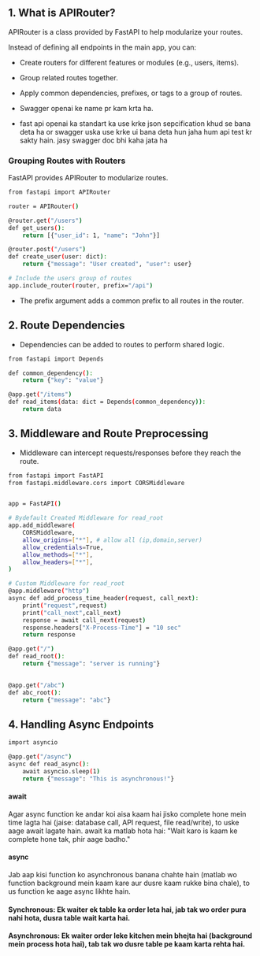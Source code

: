 

## 1. What is APIRouter?
APIRouter is a class provided by FastAPI to help modularize your routes.

Instead of defining all endpoints in the main app, you can:
* Create routers for different features or modules (e.g., users, items).
* Group related routes together.
* Apply common dependencies, prefixes, or tags to a group of routes.


* Swagger openai ke name pr kam krta ha.
* fast api openai ka standart ka use krke json sepcification khud se bana deta ha or swagger uska use krke
ui bana deta hun jaha hum api test kr sakty hain. jasy swagger doc bhi kaha jata ha

### Grouping Routes with Routers
FastAPI provides APIRouter to modularize routes.

```bash
from fastapi import APIRouter

router = APIRouter()

@router.get("/users")
def get_users():
    return [{"user_id": 1, "name": "John"}]

@router.post("/users")
def create_user(user: dict):
    return {"message": "User created", "user": user}

# Include the users group of routes
app.include_router(router, prefix="/api")
```
* The prefix argument adds a common prefix to all routes in the router.


## 2. Route Dependencies
* Dependencies can be added to routes to perform shared logic.

```bash
from fastapi import Depends

def common_dependency():
    return {"key": "value"}

@app.get("/items")
def read_items(data: dict = Depends(common_dependency)):
    return data
```

## 3. Middleware and Route Preprocessing
* Middleware can intercept requests/responses before they reach the route.
```bash
from fastapi import FastAPI
from fastapi.middleware.cors import CORSMiddleware


app = FastAPI()

# Bydefault Created Middleware for read_root 
app.add_middleware(
    CORSMiddleware,
    allow_origins=["*"], # allow all (ip,domain,server)
    allow_credentials=True,
    allow_methods=["*"],
    allow_headers=["*"],
)

# Custom Middleware for read_root 
@app.middleware("http")
async def add_process_time_header(request, call_next):
    print("request",request)
    print("call_next",call_next)
    response = await call_next(request)
    response.headers["X-Process-Time"] = "10 sec"
    return response

@app.get("/")
def read_root():
    return {"message": "server is running"}

    
@app.get("/abc")
def abc_root():
    return {"message": "abc"}
```    

## 4. Handling Async Endpoints
```bash
import asyncio

@app.get("/async")
async def read_async():
    await asyncio.sleep(1)
    return {"message": "This is asynchronous!"}
```   

#### await
Agar async function ke andar koi aisa kaam hai jisko complete hone mein time lagta hai (jaise: database call, API request, file read/write), to uske aage await lagate hain.
await ka matlab hota hai: "Wait karo is kaam ke complete hone tak, phir aage badho."

#### async
Jab aap kisi function ko asynchronous banana chahte hain (matlab wo function background mein kaam kare aur dusre kaam rukke bina chale), to us function ke aage async likhte hain.

#### Synchronous: Ek waiter ek table ka order leta hai, jab tak wo order pura nahi hota, dusra table wait karta hai.

####  Asynchronous: Ek waiter order leke kitchen mein bhejta hai (background mein process hota hai), tab tak wo dusre table pe kaam karta rehta hai.





